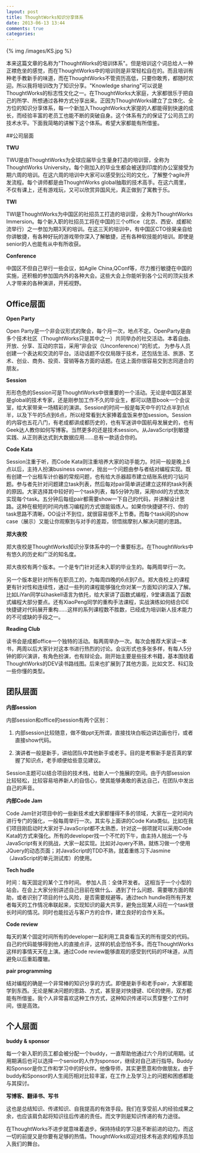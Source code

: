 ```yaml
---
layout: post
title: ThoughtWorks知识分享体系
date: 2013-06-13 13:44
comments: true
categories: 
---
```

{% img /images/KS.jpg %}

本来这篇文章的名称为"ThoughtWorks的培训体系"。但是培训这个词总给人一种正襟危坐的感觉，而在ThoughtWorks中的培训则是非常轻松自在的。而且培训有种老手教新手的味道，而在ThoughtWorks不管资历高低，只要你敢秀，都随时欢迎。所以我将培训改为了知识分享。"Knowledge sharing"可以说是ThoughtWorks的标志性文化之一。在ThoughtWorks大家庭，大家都很乐于把自己的所学、所想通过各种方式分享出来。正因为ThoughtWorks建立了立体化、全方位的知识分享体系，每一个新加入ThoughtWorks大家提的人都能得到快速的成长，而经验丰富的老员工也能不断的突破自身。这个体系有力的保证了公司员工的技术水平。下面我简略的讲解下这个体系。希望大家都能有所借鉴。

<!-- more -->

##公司层面

**TWU**

TWU是由ThoughtWorks为全球应届毕业生量身打造的培训营，全称为ThoughtWorks University。每个刚加入的毕业生都会被送到印度的办公室接受为期六周的培训。在这六周的培训中大家可以感受到公司的文化，了解整个agile开发流程。每个讲师都是由ThoughtWorks global抽取的技术高手。在这六周里，不仅有课上，还有游戏玩，又可以欣赏异国风光，真正做到了寓教于乐。

**TWI**

TWI是ThoughtWorks为中国区的社招员工打造的培训营，全称为ThoughtWorks Immersion。每个新入职的社招员工将在中国的三个office（北京、西安、成都轮流举行）之一参加为期3天的培训。在这三天的培训中，有中国区CTO徐昊亲自给你讲敏捷，有各种好玩的游戏带你深入了解敏捷，还有各种软技能的培训。即使是senior的人也能有从中有所收获。


**Conference** 

中国区不但自己举行一些会议，如Agile China,QConf等，尽力推行敏捷在中国的实施，还积极的参加国内外的各种大会。这些大会上你能听到各个公司的顶尖技术人才带来的各种演讲，开拓视野。

## Office层面

**Open Party**

Open Party是一个非会议形式的聚会，每个月一次，地点不定。OpenParty是由多个技术社区（ThoughtWorks只是其中之一）共同举办的社交活动。本着自由、开放、分享、互动的宗旨，采用“非会议（Unconference）”的形式， 为参与人员创建一个表达和交流的平台。活动话题不仅仅局限于技术，还包括生活、旅游、艺术、创业、商务、投资、营销等各方面的话题。在这上面你很容易交到志同道合的朋友。

**Session**

形形色色的Session可是ThoughtWorks中很重要的一个活动。无论是中国区甚至是global的技术专家，还是刚参加工作不久的毕业生，都可以随意book一个会议室，给大家带来一场精彩的演讲。Session的时间一般是每天中午的12点半到1点半，以及下午的5点到6点，所以经常看到大家捧着盒饭来参加session。Session的内容也五花八门，有老成都讲成都历史的，也有军迷讲中国航母发展史的，也有Geek达人教你如何写博客。当然更多的还是技术session。从JavaScript到敏捷实践、从正则表达式到大数据应用......总有一款适合你的。


**Code Kata**

Session注重于听，而Code Kata则注重培养大家的动手能力。时间一般是晚上6点以后，主持人扮演business owner，抛出一个问题由参与者结对编程实现。既有创建一个出租车计价器的常规问题，也有给大杀器超市建立结账系统的刁钻问题。参与者先针对问题建立task列表，然后每对pair简单讲述建立这样的task列表的原因。大家选择其中较好的一个task列表，每5分钟为限，采用tdd的方式依次实现每个task。五分钟后每组pair都需要show一下自己的代码，并讲解设计思路。这种在极短的时间内练习编程的方式很能锻炼人。如果你快捷键不行、你的task思路不清晰，OO设计不到位，就很容易很不上节奏。而每个task间的show case（展示）又能让你观察到与对手的差距，领悟揣摩别人解决问题的思路。

**郑大夜校**

郑大夜校是ThoughtWorks知识分享体系中的一个重要标志。在ThoughtWorks中有悠久的历史和广泛的知名度。

郑大夜校有两个版本。一个是专门针对还未入职的毕业生的。每两周举行一次。

另一个版本是针对所有在职员工的，为每周四晚的6点到7点。郑大夜校上的课程更有针对性和连续性，通过一些列的课程能够强化你对某一方面知识的深入了解。比如LiYan同学以haskell语言为依托，给大家讲了函数式编程，9堂课涵盖了函数式编程大部分要点。还有XiaoPeng同学的重构手法课程，实战演练如何结合IDE快捷键对代码展开重构…...这样的系列课程数不胜数，已经成为培训新人技术能力的不可或缺的手段之一。

**Reading Club**

读书会是成都office一个独特的活动。每两周举办一次。每次会推荐大家读一本书，两周以后大家针对这本书进行热烈的讨论。会议形式也多张多样，有每人5分钟的即兴演讲，有角色扮演，也有辩论会。刚开始主要是些技术书籍，基本围绕着ThoughtWorks的DEV读书路线图。后来也扩展到了其他方面，比如文艺、科幻及一些你懂的类型。


## 团队层面

**内部session**

内部session和office的session有两个区别：

1. 内部session比较随意，做不做ppt无所谓，直接找块白板边讲边画也行，或者直接show代码。

2. 演讲者一般是新手，讲给团队中其他新手或老手。目的是考察新手是否真的掌握了知识点，老手顺便给些意见建议。

Session主题可以结合项目的技术栈，给新人一个施展的空间。由于内部session比较轻松，比较容易培养新人的自信心，使其能够勇敢的表达自己，在团队中发出自己的声音。

**内部Code Jam**

Code Jam针对项目中的一些新技术或大家都懂得不多的领域，大家在一定时间内进行专门的强化，一般每周举行一次。其实与上面讲的Code Kata类似。比如在我们项目刚启动时大家对于JavaScript都不太熟悉，针对这一弱项就可以采用Code Kata的方式来强化。所有的developer找一个不忙的下午，由主持人抛出一个与JavaScript有关的挑战，大家一起实现。比如对Jquery不熟，就练习做一个使用JQuery的动态页面；对JavaScript的TDD不熟，就着重练习下Jasmine（JavaScript的单元测试库）的使用。

**Tech hudle** 

时间：每天固定的某个工作时间。
参加人员：全体开发者。
这相当于一个小型的站会。在会上大家分别讲述自己目前在做什么、遇到了什么问题、需要哪方面的帮助，或者识别了项目的什么风险，是否需要规避等。通过tech hundle将所有开发者每天的工作情况串联起来，实现知识的最大共享，避免出现某人闷在一个task很长时间的情况。同时也能拉近与客户方的合作，建立良好的合作关系。

**Code review**

每天的某个固定时间所有的developer一起利用工具查看当天的所有提交的代码。自己的代码能够得到他人的直接点评，这样的机会恐怕不多。而在ThoughtWorks这样的事情天天在上演。通过Code review能够直观的感受到代码的坏味道，从而避免以后重蹈覆辙。

**pair programming**

结对编程的确是一个非常棒的知识分享的方式。即便是新手和老手pair，大家都能学到东西。无论是解决问题的思路、方式，甚至是对快捷键、IDE的使用，双方都能有所借鉴。我个人非常喜欢这种工作方式，这种知识传递可以贯穿整个工作时间，很是高效。

## 个人层面

**buddy & sponsor**
 
每一个新入职的员工都会被分配一个buddy，一直帮助他通过六个月的试用期。试用期满后也可以选择一个senior的人作为sponsor，继续对自己进行指导。Buddy和Sponsor是你工作和学习中的好伙伴。他像导师，其实更愿意和你做朋友。由于buddy和Sponsor的人生阅历相对比较丰富，在工作上及学习上的问题和困惑都能与其探讨。

**写博客、翻译书、写书**

这也是总结知识、传递知识、自我提高的有效手段。我们在享受前人的经验成果之余，也应该肩负起将知识往后传递的责任。而文字则是知识传递的有力途径。

在ThoughtWorks不进步就意味着退步。保持持续的学习是不断前进的动力。而这一切的前提又是你要有足够的热情。ThoughtWorks欢迎对技术有追求的程序员加入我们的舞台。



